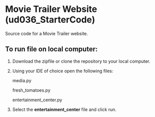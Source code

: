 # Movie Trailer Website (ud036_StarterCode)
Source code for a Movie Trailer website.

## To run file on local computer:
1. Download the zipfile or clone the repository to your local computer.
2. Using your IDE of choice open the following files:

   media.py

   fresh_tomatoes.py

   entertainment_center.py

3. Select the **entertainment_center** file and click run.
   



